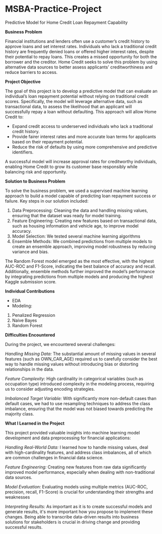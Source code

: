 # MSBA-Practice-Project
Predictive Model for Home Credit Loan Repayment Capability

**Business Problem**

Financial institutions and lenders often use a customer’s credit history to approve loans and set interest rates. Individuals who lack a traditional credit history are frequently denied loans or offered higher interest rates, despite their potential to repay loans. This creates a missed opportunity for both the borrower and the creditor. Home Credit seeks to solve this problem by using alternative data sources to better assess applicants' creditworthiness and reduce barriers to access.

**Project Objective**

The goal of this project is to develop a predictive model that can evaluate an individual’s loan repayment potential without relying on traditional credit scores. Specifically, the model will leverage alternative data, such as transactional data, to assess the likelihood that an applicant will successfully repay a loan without defaulting. This approach will allow Home Credit to:

- Expand credit access to underserved individuals who lack a traditional credit history.
- Provide fairer interest rates and more accurate loan terms for applicants based on their repayment potential.
- Reduce the risk of defaults by using more comprehensive and predictive identifiers.

A successful model will increase approval rates for creditworthy individuals, enabling Home Credit to grow its customer base responsibly while balancing risk and opportunity.

**Solution to Business Problem**

To solve the business problem, we used a supervised machine learning approach to build a model capable of predicting loan repayment success or failure. Key steps in our solution included:

1. Data Preprocessing: Cleaning the data and handling missing values, ensuring that the dataset was ready for model training.
2. Feature Engineering: Creating new features based on transactional data, such as housing information and vehicle age, to improve model accuracy.
3. Model Selection: We tested several machine learning algorithms
4. Ensemble Methods: We combined predictions from multiple models to create an ensemble approach, improving model robustness by reducing variance and bias.
   
The Random Forest model emerged as the most effective, with the highest AUC-ROC and F1-Score, indicating the best balance of accuracy and recall. Additionally, ensemble methods further improved the model’s performance by integrating predictions from multiple models and producing the highest Kaggle submission score.

**Individual Contributions**

- EDA
- Modeling:
1. Penalized Regression
2. Naive Bayes
3. Random Forest

**Difficulties Encountered**

During the project, we encountered several challenges:

*Handling Missing Data:* The substantial amount of missing values in several features (such as OWN_CAR_AGE) required us to carefully consider the best way to handle missing values without introducing bias or distorting relationships in the data.

*Feature Complexity:* High cardinality in categorical variables (such as occupation type) introduced complexity in the modeling process, requiring us to consider adjusting encoding strategies.

*Imbalanced Target Variable:* With significantly more non-default cases than default cases, we had to use resampling techniques to address the class imbalance, ensuring that the model was not biased towards predicting the majority class.

**What I Learned in the Project**

This project provided valuable insights into machine learning model development and data preprocessing for financial applications:

*Handling Real-World Data:* I learned how to handle missing values, deal with high-cardinality features, and address class imbalances, all of which are common challenges in financial data science.

*Feature Engineering:* Creating new features from raw data significantly improved model performance, especially when dealing with non-traditional data sources. 

*Model Evaluation:* Evaluating models using multiple metrics (AUC-ROC, precision, recall, F1-Score) is crucial for understanding their strengths and weaknesses

*Interpreting Results:* As important as it is to create successful models and generate results, it's more important how you propose to implement these changes. Being able to transcribe data-driven results into  business solutions for stakeholders is crucial in driving change and providing successful results.
